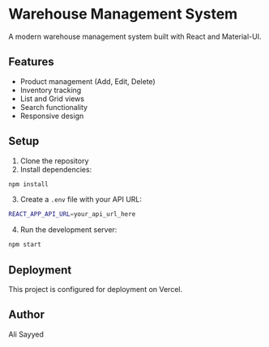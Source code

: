 # Warehouse Management System

A modern warehouse management system built with React and Material-UI.

## Features

- Product management (Add, Edit, Delete)
- Inventory tracking
- List and Grid views
- Search functionality
- Responsive design

## Setup

1. Clone the repository
2. Install dependencies:
```bash
npm install
```
3. Create a `.env` file with your API URL:
```bash
REACT_APP_API_URL=your_api_url_here
```
4. Run the development server:
```bash
npm start
```

## Deployment

This project is configured for deployment on Vercel.

## Author

Ali Sayyed
